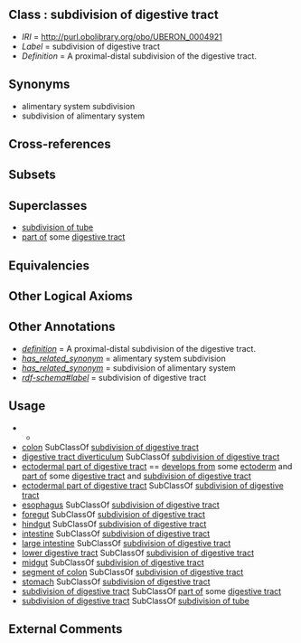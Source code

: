 
## Class : subdivision of digestive tract

 * *IRI* = http://purl.obolibrary.org/obo/UBERON_0004921
 * *Label* = subdivision of digestive tract
 * *Definition* = A proximal-distal subdivision of the digestive tract.

## Synonyms

 * alimentary system subdivision
 * subdivision of alimentary system

## Cross-references


## Subsets


## Superclasses

 * [subdivision of tube](../../UBERON/22/UBERON_0013522.md)
 * [part of](../../BFO/50/BFO_0000050.md) some [digestive tract](../../UBERON/55/UBERON_0001555.md)

## Equivalencies


## Other Logical Axioms


## Other Annotations

 * *[definition](../../IAO/15/IAO_0000115.md)* = A proximal-distal subdivision of the digestive tract.
 * *[has_related_synonym](../../ym/oboInOwl#hasRelatedSynonym.md)* = alimentary system subdivision
 * *[has_related_synonym](../../ym/oboInOwl#hasRelatedSynonym.md)* = subdivision of alimentary system
 * *[rdf-schema#label](../../el/rdf-schema#label.md)* = subdivision of digestive tract

## Usage

 * -
 * [colon](../../UBERON/55/UBERON_0001155.md) SubClassOf [subdivision of digestive tract](../../UBERON/21/UBERON_0004921.md)
 * [digestive tract diverticulum](../../UBERON/54/UBERON_0009854.md) SubClassOf [subdivision of digestive tract](../../UBERON/21/UBERON_0004921.md)
 * [ectodermal part of digestive tract](../../UBERON/06/UBERON_0004906.md) == [develops from](../../RO/02/RO_0002202.md) some [ectoderm](../../UBERON/24/UBERON_0000924.md) and [part of](../../BFO/50/BFO_0000050.md) some [digestive tract](../../UBERON/55/UBERON_0001555.md) and [subdivision of digestive tract](../../UBERON/21/UBERON_0004921.md)
 * [ectodermal part of digestive tract](../../UBERON/06/UBERON_0004906.md) SubClassOf [subdivision of digestive tract](../../UBERON/21/UBERON_0004921.md)
 * [esophagus](../../UBERON/43/UBERON_0001043.md) SubClassOf [subdivision of digestive tract](../../UBERON/21/UBERON_0004921.md)
 * [foregut](../../UBERON/41/UBERON_0001041.md) SubClassOf [subdivision of digestive tract](../../UBERON/21/UBERON_0004921.md)
 * [hindgut](../../UBERON/46/UBERON_0001046.md) SubClassOf [subdivision of digestive tract](../../UBERON/21/UBERON_0004921.md)
 * [intestine](../../UBERON/60/UBERON_0000160.md) SubClassOf [subdivision of digestive tract](../../UBERON/21/UBERON_0004921.md)
 * [large intestine](../../UBERON/59/UBERON_0000059.md) SubClassOf [subdivision of digestive tract](../../UBERON/21/UBERON_0004921.md)
 * [lower digestive tract](../../UBERON/07/UBERON_0004907.md) SubClassOf [subdivision of digestive tract](../../UBERON/21/UBERON_0004921.md)
 * [midgut](../../UBERON/45/UBERON_0001045.md) SubClassOf [subdivision of digestive tract](../../UBERON/21/UBERON_0004921.md)
 * [segment of colon](../../UBERON/68/UBERON_0000168.md) SubClassOf [subdivision of digestive tract](../../UBERON/21/UBERON_0004921.md)
 * [stomach](../../UBERON/45/UBERON_0000945.md) SubClassOf [subdivision of digestive tract](../../UBERON/21/UBERON_0004921.md)
 * [subdivision of digestive tract](../../UBERON/21/UBERON_0004921.md) SubClassOf [part of](../../BFO/50/BFO_0000050.md) some [digestive tract](../../UBERON/55/UBERON_0001555.md)
 * [subdivision of digestive tract](../../UBERON/21/UBERON_0004921.md) SubClassOf [subdivision of tube](../../UBERON/22/UBERON_0013522.md)

## External Comments

